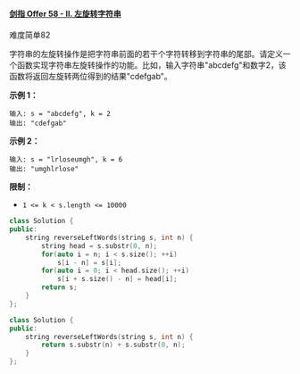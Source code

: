 #### [剑指 Offer 58 - II. 左旋转字符串](https://leetcode-cn.com/problems/zuo-xuan-zhuan-zi-fu-chuan-lcof/)

难度简单82

字符串的左旋转操作是把字符串前面的若干个字符转移到字符串的尾部。请定义一个函数实现字符串左旋转操作的功能。比如，输入字符串"abcdefg"和数字2，该函数将返回左旋转两位得到的结果"cdefgab"。

 

**示例 1：**

```
输入: s = "abcdefg", k = 2
输出: "cdefgab"
```

**示例 2：**

```
输入: s = "lrloseumgh", k = 6
输出: "umghlrlose"
```

 

**限制：**

- `1 <= k < s.length <= 10000`





```c++
class Solution {
public:
    string reverseLeftWords(string s, int n) {
        string head = s.substr(0, n);
        for(auto i = n; i < s.size(); ++i) 
            s[i - n] = s[i];
        for(auto i = 0; i < head.size(); ++i)
            s[i + s.size() - n] = head[i];
        return s;
    }
};
```





```c++
class Solution {
public:
    string reverseLeftWords(string s, int n) {
        return s.substr(n) + s.substr(0, n);
    }
};
```

